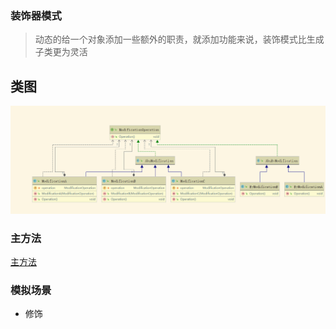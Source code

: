 ### 装饰器模式
> 动态的给一个对象添加一些额外的职责，就添加功能来说，装饰模式比生成子类更为灵活

## 类图
![类图](decorator.png)

### 主方法
[主方法](./code/Main.java)

### 模拟场景
- 修饰 